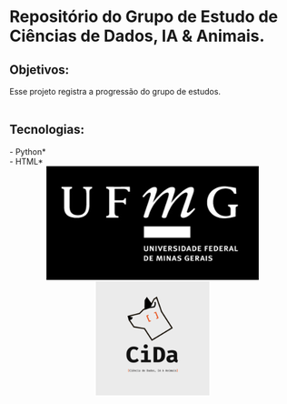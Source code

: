 <h1>Repositório do Grupo de Estudo de Ciências de Dados, IA & Animais.</h1>
<h2>Objetivos:</h2>
Esse projeto registra a progressão do grupo de estudos.<br>
<br>
<h2>Tecnologias:</h2>
- Python*<br>
- HTML*<br>



<div align="center">
<img src="logo-cida/branco_completa_ufmg.jpg" alt="branco_completa_ufmg" height="200"/> <img src="logo-cida/logo branco final cida.png" alt="logo branco final cida" height="200"/>
</div>
